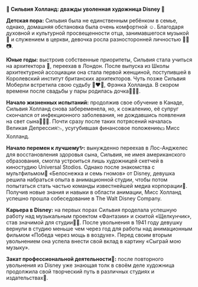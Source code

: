 **🌸 Сильвия Холланд: дважды уволенная художница Disney 🌸**

**Детская пора:** Сильвия была не единственным ребёнком в семье, однако, домашняя обстановка была очень комфортной ☺️. Благодаря духовной и культурной просвещенности отца, занимавшегося музыкой 🎼 и служением в церкви, девочка росла разносторонней личностью 🎨🎹📷. 

**Юные годы:** выстроив собственные приоритеты, Сильвия стала учиться на архитектора 🌆, переехав в Лондон. После выпуска из Школы архитектурной ассоциации она стала первой женщиной, поступившей в Королевский институт британских архитекторов. Чуть позже Сильвия Моберли встретила свою судьбу 👩‍❤️‍👨‍, Фрэнка Холланда. В скором времени после свадьбы у пары родилась дочка👨‍👩‍👧. 

**Начало жизненных испытаний:** продолжив свое обучение в Канаде, Сильвия Холланд снова забеременела, но, к сожалению, её супруг скончался от инфекционного заболевания, не дождавшись появления на свет сына👩‍👧‍👦. Почти сразу после таких потрясений началась Великая Депрессия📉, усугубившая финансовое положение💵 Мисс Холланд.

**Начало перемен к лучшему✨:** вынужденно переехав в Лос-Анджелес для восстановления здоровья сына, Сильвия, не имея американского образования, смогла устроиться лишь художницей скетчей в киностудию Universal Stodios. Однако после знакомства с мультфильмом🎥 «Белоснежка и семь гномов» от Disney, девушка решила набраться опыта в анимационной студии, чтобы потом попытаться стать частью команды известнейшей медиа корпорации🤝. Получив новые знания и навыки в области анимации, Мисс Холланд успешно прошла собеседование в The Walt Disney Company. 

**Карьера в Disney:** на первых порах Сильвия проделала успешную работу над музыкальным проектом «Фантазии» и сюитой «Щелкунчик», став значимой для студии🫶🤩. После увольнения в 1941 году девушку вернули в студию меньше чем через год для работы над анимационным фильмом «Победа через мощь в воздухе». Перед своим вторым увольнением она успела внести свой вклад в картину «Сыграй мою музыку».

**Закат профессиональной деятельности🌅:** после повторного увольнения из Disney уже знающая толк в своём деле художница продолжила свой творческий путь в различных студиях и издательствах🎨.
